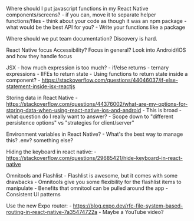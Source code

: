 Where should I put javascript functions in my React Native components/screens?
    - if you can, move it to separate helper functions/files
    - think about your code as though it was an npm package - what would be the best API for you?
    - Write your functions like a package

Where should we put team documentation?
    Discovery is hard.

React Native focus
    Accessibility?
    Focus in general?
    Look into Android/iOS and how they handle focus

JSX - how much expression is too much?
    - if/else returns
    - ternary expressions
    - IIFEs to return state
    - Using functions to return state inside a component?
    - https://stackoverflow.com/questions/44046037/if-else-statement-inside-jsx-reactjs

Storing data in React Native
    - https://stackoverflow.com/questions/44376002/what-are-my-options-for-storing-data-when-using-react-native-ios-and-android
    - This is broad - what question do I really want to answer?
    - Scope down to "different persistence options" vs "strategies for client/server"

Environment variables in React Native?
    - What's the best way to manage this? .env? something else?

Hiding the keyboard in react native:
    - https://stackoverflow.com/questions/29685421/hide-keyboard-in-react-native

Omnitools and Flashlist
    - Flashlist is awesome, but it comes with some drawbacks
    - Omnitools give you some flexibility for the flashlist items to manipulate
    - Benefits that omnitool can be pulled around the app
    - Consistent UI patterns

Use the new Expo router:
    - https://blog.expo.dev/rfc-file-system-based-routing-in-react-native-7a35474722a
    - Maybe a YouTube video?
